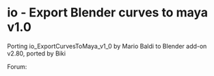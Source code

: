 # io - Export Blender curves to maya v1.0

Porting io_ExportCurvesToMaya_v1_0 by Mario Baldi to Blender add-on v2.80, ported by Biki

Forum: 
